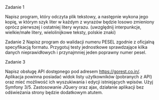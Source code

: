 Zadanie 1

Napisz program, który odczyta plik tekstowy, a następnie wykona jego kopię, w którym szyk liter w każdym z wyrazów będzie losowo zmieniony oprócz
pierwszej i ostatniej litery wyrazu.  (uwzględnij interpunkcje, wielkie/małe litery, wielolinijkowe teksty, polskie znaki)

Zadanie 2
Napisz program do walidacji numeru PESEL zgodnie z oficjalną specyfikacją formatu. Przygotuj testy jednostkowe sprawdzające kilka danych
nieprawidłowych i przynajmniej jeden poprawny numer pesel.


Zadanie 3

Napisz obsługę API dostępnego pod adresem https://gorest.co.in/. 
Aplikacja powinna posiadać widok listy użytkowników (pobranych z API) oraz mieć możliwość ich wyszukiwania i edycji istniejących wpisów.
Użyj Symfony 3/5. Zastosowanie JQuery oraz ajax, działanie aplikacji bez odświeżania strony będzie dodatkowym atutem.